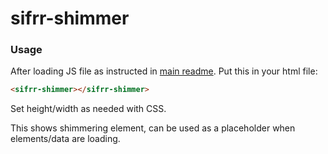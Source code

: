 # sifrr-shimmer

### Usage

After loading JS file as instructed in [main readme](../../README.md). Put this in your html file:

```html
<sifrr-shimmer></sifrr-shimmer>
```

Set height/width as needed with CSS.

This shows shimmering element, can be used as a placeholder when elements/data are loading.
